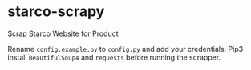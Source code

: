 # starco-scrapy
 Scrap Starco Website for Product

Rename `config.example.py` to `config.py` and add your credentials.
Pip3 install `BeautifulSoup4` and `requests` before running the scrapper.
